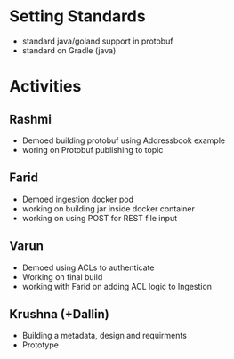 # Setting Standards
* standard java/goland support in protobuf
* standard on Gradle (java)

# Activities
## Rashmi
* Demoed building protobuf using Addressbook example
* woring on Protobuf publishing to topic

## Farid
* Demoed ingestion docker pod
* working on building jar inside docker container
* working on using POST for REST file input

## Varun
* Demoed using ACLs to authenticate
* Working on final build
* working with Farid on adding ACL logic to Ingestion

## Krushna (+Dallin)
* Building a metadata, design and requirments
* Prototype